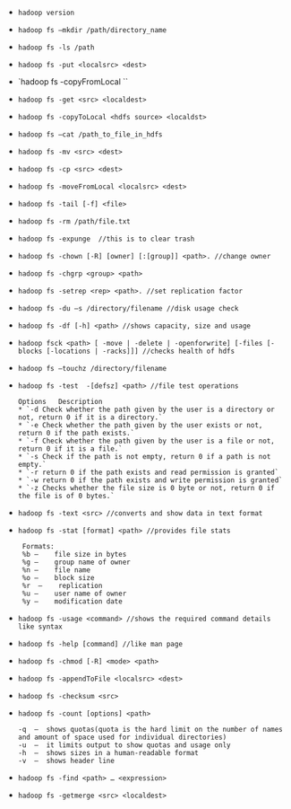 * `hadoop version`
* `hadoop fs –mkdir /path/directory_name`
* `hadoop fs -ls /path`
* `hadoop fs -put <localsrc> <dest>`
* `hadoop fs -copyFromLocal <localsrc> <hdfs destination>``
* `hadoop fs -get <src> <localdest>`
* `hadoop fs -copyToLocal <hdfs source> <localdst>`
* `hadoop fs –cat /path_to_file_in_hdfs`
* `hadoop fs -mv <src> <dest>`
* `hadoop fs -cp <src> <dest>`
* `hadoop fs -moveFromLocal <localsrc> <dest>`
* `hadoop fs -tail [-f] <file>`
* `hadoop fs -rm /path/file.txt`
* `hadoop fs -expunge  //this is to clear trash`
* `hadoop fs -chown [-R] [owner] [:[group]] <path>. //change owner`
* `hadoop fs -chgrp <group> <path>`
* `hadoop fs -setrep <rep> <path>. //set replication factor`
* `hadoop fs -du –s /directory/filename //disk usage check`
* `hadoop fs -df [-h] <path> //shows capacity, size and usage`
* `hadoop fsck <path> [ -move | -delete | -openforwrite] [-files [-blocks [-locations | -racks]]] //checks health of hdfs`
* `hadoop fs –touchz /directory/filename`
* `hadoop fs -test  -[defsz] <path> //file test operations`
  ```
  Options	Description
  * `-d	Check whether the path given by the user is a directory or not, return 0 if it is a directory.`
  * `-e	Check whether the path given by the user exists or not, return 0 if the path exists.`
  * `-f	Check whether the path given by the user is a file or not, return 0 if it is a file.` 
  * `-s	Check if the path is not empty, return 0 if a path is not empty.`
  * `-r	return 0 if the path exists and read permission is granted`
  * `-w	return 0 if the path exists and write permission is granted`
  * `-z	Checks whether the file size is 0 byte or not, return 0 if the file is of 0 bytes.`
  ```

* `hadoop fs -text <src> //converts and show data in text format`
* `hadoop fs -stat [format] <path> //provides file stats`
  ```
   Formats:
   %b –    file size in bytes
   %g –    group name of owner
   %n –    file name
   %o –    block size
   %r  –    replication
   %u –    user name of owner
   %y –    modification date
   ```
   
* `hadoop fs -usage <command> //shows the required command details like syntax`
* `hadoop fs -help [command] //like man page`
* `hadoop fs -chmod [-R] <mode> <path>`
* `hadoop fs -appendToFile <localsrc> <dest>`
* `hadoop fs -checksum <src> `
* `hadoop fs -count [options] <path>`
  ```
  -q  –  shows quotas(quota is the hard limit on the number of names and amount of space used for individual directories)
  -u  –  it limits output to show quotas and usage only
  -h  –  shows sizes in a human-readable format
  -v  –  shows header line
  ```
* `hadoop fs -find <path> … <expression>`
* `hadoop fs -getmerge <src> <localdest>`
